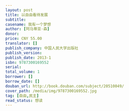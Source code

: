 ```yaml
---
layout: post
title: 以自由看待发展
subtitle: 
casename: 我有一个梦想
author: [阿马蒂亚·森]
donor: 
price: CNY 55.00
translator: []
publish_company: 中国人民大学出版社
publish_version: 
publish_date: 2013-1
isbn: 9787300169552
serial: 
total_volume: 1
borrower: []
borrow_date: []
douban_url: http://book.douban.com/subject/20510049/
cover_path: /media/img/9787300169552.jpg
tag: [自由,民主]
read_status: 想读
---
```

